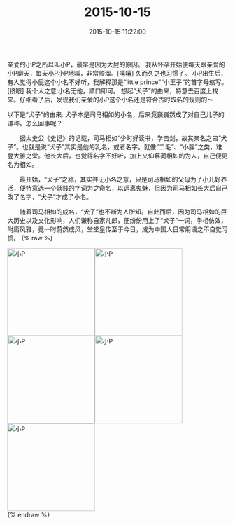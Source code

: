﻿---
title: 2015-10-15
date: 2015-10-15 11:22:00
tags:
categories: 妈妈
---
亲爱的小P之所以叫小P，最早是因为大屁的原因。
我从怀孕开始便每天跟亲爱的小P聊天，每天小P小P地叫，非常顺溜。[嘻嘻]
久而久之也习惯了。
小P出生后，有人觉得小屁这个小名不好听，我解释那是“little prince”“小王子”的首字母缩写。[挤眼]
我个人之意:小名无他，顺口即可。
想起“犬子”的由来，特意去百度上找来。仔细看了后，发现我们亲爱的小P这个小名还是符合古时取名的规则的～

以下是“犬子”的由来:
犬子本是司马相如的小名，后来竟巍巍然成了对自己儿子的谦称。怎么回事呢？

　　据太史公《史记》的记载，司马相如“少时好读书，学击剑，故其亲名之曰“犬子”。也就是说“犬子”其实是他的乳名，或者名字。就像“二毛”、“小胖”之类，难登大雅之堂。他长大后，也觉得名字不好听，加上又仰慕蔺相如的为人，自己便更名为相如。

　　最开始，“犬子”之称，其实并无小名之意，只是司马相如的父母为了小儿好养活，便特意选一个低贱的字词为之命名，以远离鬼魅，但因为司马相如长大后自己改了名字，“犬子”才成了小名。

　　随着司马相如的成名，“犬子”也不断为人所知。自此而后，因为司马相如的巨大历史以及文化影响，人们谦称自家儿郎，便纷纷用上了“犬子”一词，争相仿效，附庸风雅，竟一时蔚然成风，堂堂皇传至于今日，成为中国人日常用语之不自觉习惯。
{% raw %}
<div style="width:500 px">
<div style="float:left; width:100 px"><img src="/2015-10-15/微信图片_20171011163714.jpg" width="200" alt="小P"></div>
<div style="float:left; width:100 px"><img src="/2015-10-15/微信图片_20171011163727.jpg" width="200" alt="小P"></div>
<div style="float:left; width:100 px"><img src="/2015-10-15/微信图片_20171011163737.jpg" width="200" alt="小P"></div>
<div style="float:left; width:100 px"><img src="/2015-10-15/微信图片_20171011163746.jpg" width="200" alt="小P"></div>
<div style="float:left; width:100 px"><img src="/2015-10-15/微信图片_20171011163755.jpg" width="200" alt="小P"></div>
<div style="clear:both"></div>
</div>
{% endraw %}